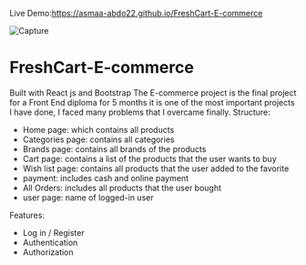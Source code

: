 Live Demo:https://asmaa-abdo22.github.io/FreshCart-E-commerce


![Capture](https://github.com/Asmaa-Abdo22/FreshCart-E-commerce/assets/152712176/f7a8869d-f20c-4a34-beb5-d0e1c1ff3246)

# FreshCart-E-commerce
Built with React js and Bootstrap
The E-commerce project is the final project for a Front End diploma for 5 months 
 it is one of the most important projects I have done, I faced many problems that I overcame finally.
 Structure:
  * Home page: which contains all products
  * Categories page: contains all categories
  * Brands page:  contains all brands of the products
  * Cart page: contains a list of the products that the user wants to buy
  * Wish list page: contains all products that the user added to the favorite
  * payment: includes cash and online payment
  * All Orders: includes all products that the user bought
  * user page: name of logged-in user

Features:
  * Log in / Register
  * Authentication
  * Authorization
